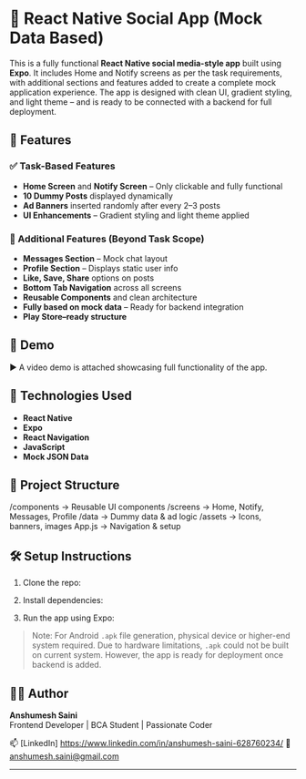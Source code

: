 # 🚀 React Native Social App (Mock Data Based)

This is a fully functional **React Native social media-style app** built using **Expo**. It includes Home and Notify screens as per the task requirements, with additional sections and features added to create a complete mock application experience. The app is designed with clean UI, gradient styling, and light theme – and is ready to be connected with a backend for full deployment.

## 📱 Features

### ✅ Task-Based Features
- **Home Screen** and **Notify Screen** – Only clickable and fully functional
- **10 Dummy Posts** displayed dynamically
- **Ad Banners** inserted randomly after every 2–3 posts
- **UI Enhancements** – Gradient styling and light theme applied

### 🌟 Additional Features (Beyond Task Scope)
- **Messages Section** – Mock chat layout
- **Profile Section** – Displays static user info
- **Like, Save, Share** options on posts
- **Bottom Tab Navigation** across all screens
- **Reusable Components** and clean architecture
- **Fully based on mock data** – Ready for backend integration
- **Play Store–ready structure**

## 📸 Demo

▶️ A video demo is attached showcasing full functionality of the app.

## 🔧 Technologies Used

- **React Native**
- **Expo**
- **React Navigation**
- **JavaScript**
- **Mock JSON Data**

## 📁 Project Structure

/components → Reusable UI components
/screens → Home, Notify, Messages, Profile
/data → Dummy data & ad logic
/assets → Icons, banners, images
App.js → Navigation & setup
## 🛠️ Setup Instructions

1. Clone the repo:

2. Install dependencies:

3. Run the app using Expo:

> Note: For Android `.apk` file generation, physical device or higher-end system required. Due to hardware limitations, `.apk` could not be built on current system. However, the app is ready for deployment once backend is added.

## 👨‍💻 Author

**Anshumesh Saini**  
Frontend Developer | BCA Student | Passionate Coder

📫 [LinkedIn] https://www.linkedin.com/in/anshumesh-saini-628760234/
📧 anshumesh.saini@gmail.com

---

